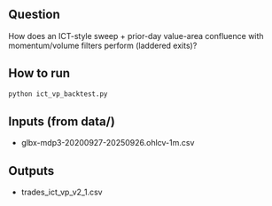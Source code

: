 ## Question
How does an ICT-style sweep + prior-day value-area confluence with momentum/volume filters perform (laddered exits)?

## How to run
```bash
python ict_vp_backtest.py
```

## Inputs (from data/)
- glbx-mdp3-20200927-20250926.ohlcv-1m.csv

## Outputs
- trades_ict_vp_v2_1.csv

